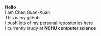 **Hello**  
I am Chen Guan-Xuan  
This is my github  
I push lots of my personal repositories here  
I currently study at  **NCHU computer science**

